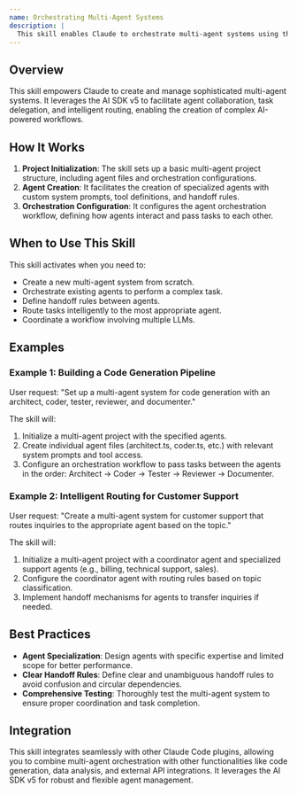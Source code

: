 ```yaml
---
name: Orchestrating Multi-Agent Systems
description: |
  This skill enables Claude to orchestrate multi-agent systems using the AI SDK v5. It allows Claude to set up agent handoffs, intelligent routing, and coordinated workflows across different AI providers like OpenAI, Anthropic, and Google. Use this skill when the user asks to create multi-agent systems, needs help with agent coordination, task routing, or wants to build complex workflows involving specialized agents. It is triggered by phrases like "multi-agent system", "agent orchestration", "agent handoff", "intelligent routing", or "coordinate agents".
---
```


## Overview

This skill empowers Claude to create and manage sophisticated multi-agent systems. It leverages the AI SDK v5 to facilitate agent collaboration, task delegation, and intelligent routing, enabling the creation of complex AI-powered workflows.

## How It Works

1. **Project Initialization**: The skill sets up a basic multi-agent project structure, including agent files and orchestration configurations.
2. **Agent Creation**: It facilitates the creation of specialized agents with custom system prompts, tool definitions, and handoff rules.
3. **Orchestration Configuration**: It configures the agent orchestration workflow, defining how agents interact and pass tasks to each other.

## When to Use This Skill

This skill activates when you need to:
- Create a new multi-agent system from scratch.
- Orchestrate existing agents to perform a complex task.
- Define handoff rules between agents.
- Route tasks intelligently to the most appropriate agent.
- Coordinate a workflow involving multiple LLMs.

## Examples

### Example 1: Building a Code Generation Pipeline

User request: "Set up a multi-agent system for code generation with an architect, coder, tester, reviewer, and documenter."

The skill will:
1. Initialize a multi-agent project with the specified agents.
2. Create individual agent files (architect.ts, coder.ts, etc.) with relevant system prompts and tool access.
3. Configure an orchestration workflow to pass tasks between the agents in the order: Architect -> Coder -> Tester -> Reviewer -> Documenter.

### Example 2: Intelligent Routing for Customer Support

User request: "Create a multi-agent system for customer support that routes inquiries to the appropriate agent based on the topic."

The skill will:
1. Initialize a multi-agent project with a coordinator agent and specialized support agents (e.g., billing, technical support, sales).
2. Configure the coordinator agent with routing rules based on topic classification.
3. Implement handoff mechanisms for agents to transfer inquiries if needed.

## Best Practices

- **Agent Specialization**: Design agents with specific expertise and limited scope for better performance.
- **Clear Handoff Rules**: Define clear and unambiguous handoff rules to avoid confusion and circular dependencies.
- **Comprehensive Testing**: Thoroughly test the multi-agent system to ensure proper coordination and task completion.

## Integration

This skill integrates seamlessly with other Claude Code plugins, allowing you to combine multi-agent orchestration with other functionalities like code generation, data analysis, and external API integrations. It leverages the AI SDK v5 for robust and flexible agent management.